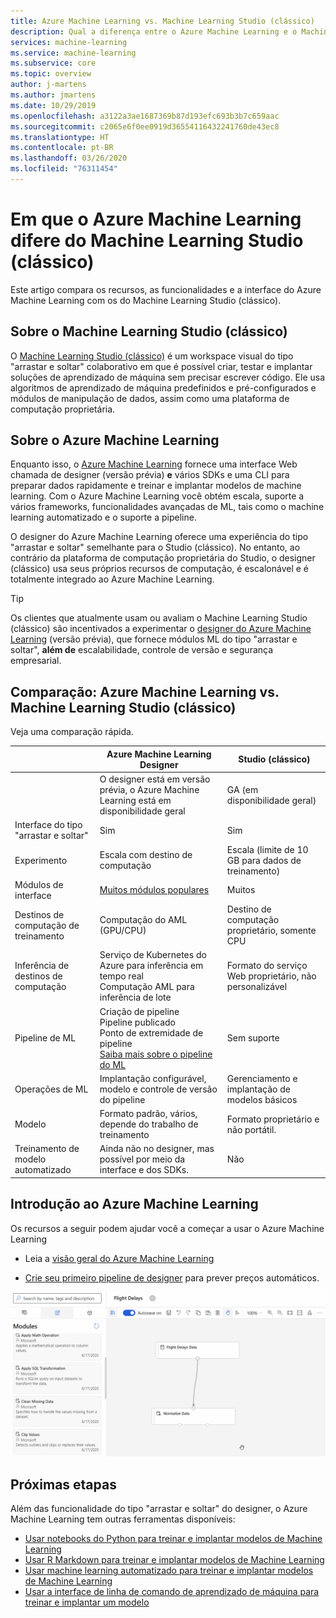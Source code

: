 ```yaml
---
title: Azure Machine Learning vs. Machine Learning Studio (clássico)
description: Qual a diferença entre o Azure Machine Learning e o Machine Learning Studio (clássico)
services: machine-learning
ms.service: machine-learning
ms.subservice: core
ms.topic: overview
author: j-martens
ms.author: jmartens
ms.date: 10/29/2019
ms.openlocfilehash: a3122a3ae1687369b87d193efc693b3b7c659aac
ms.sourcegitcommit: c2065e6f0ee0919d36554116432241760de43ec8
ms.translationtype: HT
ms.contentlocale: pt-BR
ms.lasthandoff: 03/26/2020
ms.locfileid: "76311454"
---
```

# <a name="how-azure-machine-learning-differs-from-machine-learning-studio-classic"></a>Em que o Azure Machine Learning difere do Machine Learning Studio (clássico)

Este artigo compara os recursos, as funcionalidades e a interface do Azure Machine Learning com os do Machine Learning Studio (clássico). 

## <a name="about-machine-learning-studio-classic"></a>Sobre o Machine Learning Studio (clássico)
O [Machine Learning Studio (clássico)](studio/what-is-ml-studio.md) é um workspace visual do tipo "arrastar e soltar" colaborativo em que é possível criar, testar e implantar soluções de aprendizado de máquina sem precisar escrever código. Ele usa algoritmos de aprendizado de máquina predefinidos e pré-configurados e módulos de manipulação de dados, assim como uma plataforma de computação proprietária.

## <a name="about-azure-machine-learning"></a>Sobre o Azure Machine Learning

Enquanto isso, o [Azure Machine Learning](overview-what-is-azure-ml.md) fornece uma interface Web chamada de designer (versão prévia) **e** vários SDKs e uma CLI para preparar dados rapidamente e treinar e implantar modelos de machine learning. Com o Azure Machine Learning você obtém escala, suporte a vários frameworks, funcionalidades avançadas de ML, tais como o machine learning automatizado e o suporte a pipeline.

O designer do Azure Machine Learning oferece uma experiência do tipo "arrastar e soltar" semelhante para o Studio (clássico). No entanto, ao contrário da plataforma de computação proprietária do Studio, o designer (clássico) usa seus próprios recursos de computação, é escalonável e é totalmente integrado ao Azure Machine Learning.  

> [!TIP]
> Os clientes que atualmente usam ou avaliam o Machine Learning Studio (clássico) são incentivados a experimentar o [designer do Azure Machine Learning](https://docs.microsoft.com/azure/machine-learning/concept-designer) (versão prévia), que fornece módulos ML do tipo "arrastar e soltar", __além de__ escalabilidade, controle de versão e segurança empresarial.

## <a name="comparison-azure-machine-learning-vs-machine-learning-studio-classic"></a>Comparação: Azure Machine Learning vs. Machine Learning Studio (clássico)

Veja uma comparação rápida.

||  Azure Machine Learning Designer|Studio (clássico) |
|---| --- | --- |
||O designer está em versão prévia, o Azure Machine Learning está em disponibilidade geral|GA (em disponibilidade geral) | 
|Interface do tipo "arrastar e soltar"| Sim | Sim|
|Experimento| Escala com destino de computação|Escala (limite de 10 GB para dados de treinamento) | 
|Módulos de interface| [Muitos módulos populares](algorithm-module-reference/module-reference.md) | Muitos |
|Destinos de computação de treinamento| Computação do AML (GPU/CPU)|Destino de computação proprietário, somente CPU|
|Inferência de destinos de computação| Serviço de Kubernetes do Azure para inferência em tempo real <br/>Computação AML para inferência de lote|Formato do serviço Web proprietário, não personalizável | 
|Pipeline de ML| Criação de pipeline <br/> Pipeline publicado <br/> Ponto de extremidade de pipeline <br/> [Saiba mais sobre o pipeline do ML](concept-ml-pipelines.md)|Sem suporte | 
|Operações de ML| Implantação configurável, modelo e controle de versão do pipeline|Gerenciamento e implantação de modelos básicos | 
|Modelo| Formato padrão, vários, depende do trabalho de treinamento|Formato proprietário e não portátil.| 
|Treinamento de modelo automatizado|Ainda não no designer, mas possível por meio da interface e dos SDKs.| Não | 

## <a name="get-started-with-azure-machine-learning"></a>Introdução ao Azure Machine Learning

Os recursos a seguir podem ajudar você a começar a usar o Azure Machine Learning

- Leia a [visão geral do Azure Machine Learning](tutorial-first-experiment-automated-ml.md) 

- [Crie seu primeiro pipeline de designer](tutorial-designer-automobile-price-train-score.md) para prever preços automáticos.

![Exemplo do Azure Machine Learning Designer](media/concept-designer/designer-drag-and-drop.gif)

## <a name="next-steps"></a>Próximas etapas

Além das funcionalidade do tipo "arrastar e soltar" do designer, o Azure Machine Learning tem outras ferramentas disponíveis:  
  + [Usar notebooks do Python para treinar e implantar modelos de Machine Learning](tutorial-1st-experiment-sdk-setup.md)
  + [Usar R Markdown para treinar e implantar modelos de Machine Learning](tutorial-1st-r-experiment.md) 
  + [Usar machine learning automatizado para treinar e implantar modelos de Machine Learning](tutorial-designer-automobile-price-train-score.md) 
  + [Usar a interface de linha de comando de aprendizado de máquina para treinar e implantar um modelo](tutorial-train-deploy-model-cli.md)

